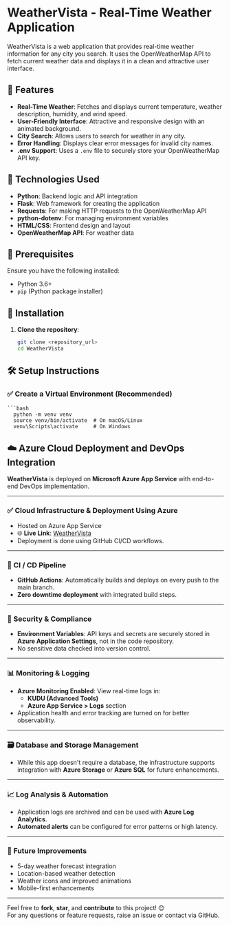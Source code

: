 # WeatherVista - Real-Time Weather Application

WeatherVista is a web application that provides real-time weather information for any city you search. It uses the OpenWeatherMap API to fetch current weather data and displays it in a clean and attractive user interface.

## 🌟 Features

- **Real-Time Weather**: Fetches and displays current temperature, weather description, humidity, and wind speed.  
- **User-Friendly Interface**: Attractive and responsive design with an animated background.  
- **City Search**: Allows users to search for weather in any city.  
- **Error Handling**: Displays clear error messages for invalid city names.  
- **.env Support**: Uses a `.env` file to securely store your OpenWeatherMap API key.

## 🔧 Technologies Used

- **Python**: Backend logic and API integration  
- **Flask**: Web framework for creating the application  
- **Requests**: For making HTTP requests to the OpenWeatherMap API  
- **python-dotenv**: For managing environment variables  
- **HTML/CSS**: Frontend design and layout  
- **OpenWeatherMap API**: For weather data  

## 🧰 Prerequisites

Ensure you have the following installed:

- Python 3.6+  
- `pip` (Python package installer)

## 🚀 Installation

1. **Clone the repository**:
   ```bash
   git clone <repository_url>
   cd WeatherVista
## 🛠️ Setup Instructions

### ✅ Create a Virtual Environment (Recommended)
    ```bash
      python -m venv venv
      source venv/bin/activate  # On macOS/Linux
      venv\Scripts\activate     # On Windows

## ☁️ Azure Cloud Deployment and DevOps Integration

**WeatherVista** is deployed on **Microsoft Azure App Service** with end-to-end DevOps implementation.

---

### ✅ Cloud Infrastructure & Deployment Using Azure

- Hosted on Azure App Service  
- 🌐 **Live Link**: [WeatherVista](https://weather-vista-h9gqe0ehf2b9e6ac.eastus-01.azurewebsites.net)  
- Deployment is done using GitHub CI/CD workflows.

---

### 🔄 CI / CD Pipeline

- **GitHub Actions**: Automatically builds and deploys on every push to the main branch.  
- **Zero downtime deployment** with integrated build steps.

---

### 🔐 Security & Compliance

- **Environment Variables**: API keys and secrets are securely stored in **Azure Application Settings**, not in the code repository.  
- No sensitive data checked into version control.

---

### 📊 Monitoring & Logging

- **Azure Monitoring Enabled**: View real-time logs in:
  - **KUDU (Advanced Tools)**
  - **Azure App Service > Logs** section  
- Application health and error tracking are turned on for better observability.

---

### 🗃️ Database and Storage Management

- While this app doesn't require a database, the infrastructure supports integration with **Azure Storage** or **Azure SQL** for future enhancements.

---

### 📈 Log Analysis & Automation

- Application logs are archived and can be used with **Azure Log Analytics**.  
- **Automated alerts** can be configured for error patterns or high latency.

---

### 🧪 Future Improvements

- 5-day weather forecast integration  
- Location-based weather detection  
- Weather icons and improved animations  
- Mobile-first enhancements

---

Feel free to **fork**, **star**, and **contribute** to this project! 😊  
For any questions or feature requests, raise an issue or contact via GitHub.
